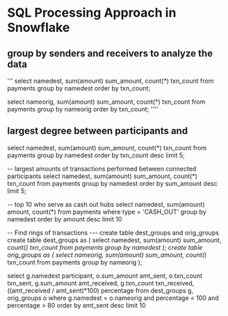 # SQL Processing Approach in Snowflake

## group by senders and receivers to analyze the data 
'''
select namedest, sum(amount) sum_amount, count(*) txn_count 
	from payments group by namedest 
    order by txn_count;
    
select nameorig, sum(amount) sum_amount, count(*) txn_count 
	from payments group by nameorig 
    order by txn_count;
''''

##  largest degree between participants and 
select namedest, sum(amount) sum_amount, count(*) txn_count 
	from payments group by namedest 
    order by txn_count desc limit 5;


-- largest amounts of transactions performed between connected participants
select namedest, sum(amount) sum_amount, count(*) txn_count 
	from payments group by namedest 
    order by sum_amount desc limit 5;

-- top 10 who serve as cash out hubs
select namedest, sum(amount) amount, count(*) from payments where type = 'CASH_OUT' 
	group by namedest
    order by amount desc
	limit 10


-- Find rings of transactions
--- create table dest_groups and orig_groups
create table dest_groups as (
	select namedest, sum(amount) sum_amount, count(*) txn_count 
		from payments group by namedest
    );
create table orig_groups as (
	select nameorig, sum(amount) sum_amount, count(*) txn_count 
		from payments group by nameorig
    );

select g.namedest participant, o.sum_amount amt_sent, o.txn_count txn_sent, g.sum_amount amt_received, g.txn_count txn_received, ((amt_received / amt_sent)*100) percentage
from dest_groups g, orig_groups o where g.namedest = o.nameorig and percentage < 100 and percentage > 80
order by amt_sent desc
limit 10


